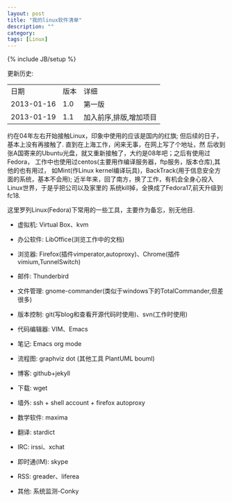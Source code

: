```yaml
---
layout: post
title: "我的linux软件清单"
description: ""
category: 
tags: [Linux]
---
```

{% include JB/setup %}

更新历史:
<table class="table">
   <tr>
      <td>日期</td>
      <td>版本</td>
      <td>详细</td>
   </tr>
   <tr>
      <td>2013-01-16</td>
      <td>1.0</td>
      <td>第一版</td>
   </tr>
   <tr>
      <td>2013-01-19</td>
      <td>1.1</td>
      <td>加入前序,排版,增加项目</td>
   </tr>
</table>


约在04年左右开始接触Linux，印象中使用的应该是国内的红旗;
但后续的日子，基本上没有再接触了. 直到在上海工作，闲来无事，在网上写了个地址，然
后收到张A国寄来的Ubuntu光盘，就又重新接触了，大约是08年吧；之后有使用过Fedora，
工作中也使用过centos(主要用作编译服务器，ftp服务，版本仓库),其他的也有用过，
如Mint(作Linux kernel编译玩具)，BackTrack(用于信息安全方面的系统，基本不会用);
近半年来，回了南方，换了工作，有机会全身心投入Linux世界，于是乎把公司以及家里的
系统kill掉，全换成了Fedora17,前天升级到fc18.

这里罗列Linux(Fedora)下常用的一些工具，主要作为备忘，别无他目.

* 虚拟机: Virtual Box、kvm

* 办公软件: LibOffice(浏览工作中的文档)

* 浏览器: Firefox(插件vimperator,autoproxy)、Chrome(插件vimium,TunnelSwitch)

* 邮件: Thunderbird

* 文件管理: gnome-commander(类似于windows下的TotalCommander,但差很多)

* 版本控制: git(写blog和查看开源代码时使用)、svn(工作时使用)

* 代码编辑器: VIM、Emacs

* 笔记: Emacs org mode

* 流程图: graphviz dot (其他工具 PlantUML bouml)

* 博客: github+jekyll

* 下载: wget

* 墙外: ssh + shell account + firefox autoproxy

* 数学软件: maxima

* 翻译: stardict

* IRC: irssi、xchat

* 即时通(IM): skype

* RSS: greader、liferea

* 其他:  系统监测-Conky


